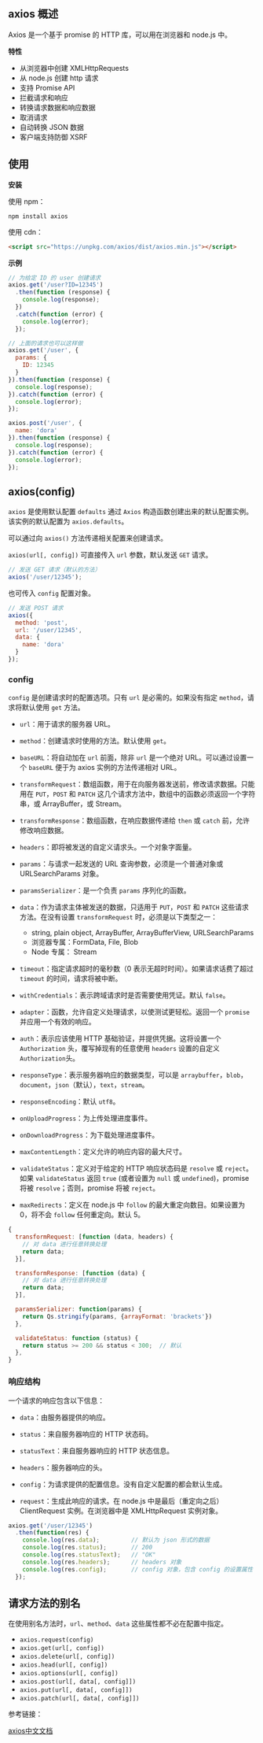## axios 概述

Axios 是一个基于 promise 的 HTTP 库，可以用在浏览器和 node.js 中。

**特性**

- 从浏览器中创建 XMLHttpRequests
- 从 node.js 创建 http 请求
- 支持 Promise API
- 拦截请求和响应
- 转换请求数据和响应数据
- 取消请求
- 自动转换 JSON 数据
- 客户端支持防御 XSRF

## 使用

**安装**

使用 npm：

```shell
npm install axios
```

使用 cdn：

```html
<script src="https://unpkg.com/axios/dist/axios.min.js"></script>
```

**示例**

```js
// 为给定 ID 的 user 创建请求
axios.get('/user?ID=12345')
  .then(function (response) {
    console.log(response);
  })
  .catch(function (error) {
    console.log(error);
  });

// 上面的请求也可以这样做
axios.get('/user', {
  params: {
    ID: 12345
  }
}).then(function (response) {
  console.log(response);
}).catch(function (error) {
  console.log(error);
});

axios.post('/user', {
  name: 'dora'
}).then(function (response) {
  console.log(response);
}).catch(function (error) {
  console.log(error);
});
```

## axios(config)

`axios` 是使用默认配置 `defaults` 通过 `Axios` 构造函数创建出来的默认配置实例。该实例的默认配置为 `axios.defaults`。

可以通过向 `axios()` 方法传递相关配置来创建请求。

`axios(url[, config])` 可直接传入 `url` 参数，默认发送 `GET` 请求。

```js
// 发送 GET 请求（默认的方法）
axios('/user/12345');
```

也可传入 `config` 配置对象。

```js
// 发送 POST 请求
axios({
  method: 'post',
  url: '/user/12345',
  data: {
    name: 'dora'
  }
});
```

### config

`config` 是创建请求时的配置选项。只有 `url` 是必需的。如果没有指定 `method`，请求将默认使用 `get` 方法。

- `url`：用于请求的服务器 URL。

- `method`：创建请求时使用的方法。默认使用 `get`。

- `baseURL`：将自动加在 `url` 前面，除非 `url` 是一个绝对 URL。可以通过设置一个 `baseURL` 便于为 axios 实例的方法传递相对 URL。

- `transformRequest`：数组函数，用于在向服务器发送前，修改请求数据。只能用在 `PUT`，`POST` 和 `PATCH` 这几个请求方法中，数组中的函数必须返回一个字符串，或 ArrayBuffer，或 Stream。

- `transformResponse`：数组函数，在响应数据传递给 `then` 或 `catch` 前，允许修改响应数据。

- `headers`：即将被发送的自定义请求头。一个对象字面量。

- `params`：与请求一起发送的 URL 查询参数，必须是一个普通对象或 URLSearchParams 对象。

- `paramsSerializer`：是一个负责 `params` 序列化的函数。

- `data`：作为请求主体被发送的数据，只适用于 `PUT`，`POST` 和 `PATCH` 这些请求方法。在没有设置 `transformRequest` 时，必须是以下类型之一：
  - string, plain object, ArrayBuffer, ArrayBufferView, URLSearchParams
  - 浏览器专属：FormData, File, Blob
  - Node 专属： Stream

- `timeout`：指定请求超时的毫秒数（0 表示无超时时间）。如果请求话费了超过 `timeout` 的时间，请求将被中断。

- `withCredentials`：表示跨域请求时是否需要使用凭证。默认 `false`。

- `adapter`：函数，允许自定义处理请求，以使测试更轻松。返回一个 `promise` 并应用一个有效的响应。

- `auth`：表示应该使用 HTTP 基础验证，并提供凭据。这将设置一个 `Authorization` 头，覆写掉现有的任意使用 `headers` 设置的自定义 `Authorization`头。

- `responseType`：表示服务器响应的数据类型，可以是 `arraybuffer`，`blob`，`document`，`json`（默认），`text`，`stream`。

- `responseEncoding`：默认 `utf8`。

- `onUploadProgress`：为上传处理进度事件。

- `onDownloadProgress`：为下载处理进度事件。

- `maxContentLength`：定义允许的响应内容的最大尺寸。

- `validateStatus`：定义对于给定的 HTTP 响应状态码是 `resolve` 或 `reject`。如果 `validateStatus` 返回 `true` (或者设置为 `null` 或 `undefined`)，promise 将被 `resolve`；否则，promise 将被 `reject`。

- `maxRedirects`：定义在 node.js 中 `follow` 的最大重定向数目。如果设置为 0，将不会 `follow` 任何重定向。默认 5。

```js
{
  transformRequest: [function (data, headers) {
    // 对 data 进行任意转换处理
    return data;
  }],

  transformResponse: [function (data) {
    // 对 data 进行任意转换处理
    return data;
  }],

  paramsSerializer: function(params) {
    return Qs.stringify(params, {arrayFormat: 'brackets'})
  },

  validateStatus: function (status) {
    return status >= 200 && status < 300;  // 默认
  },
}
```

### 响应结构

一个请求的响应包含以下信息：

- `data`：由服务器提供的响应。

- `status`：来自服务器响应的 HTTP 状态码。

- `statusText`：来自服务器响应的 HTTP 状态信息。

- `headers`：服务器响应的头。

- `config`：为请求提供的配置信息。没有自定义配置的都会默认生成。

- `request`：生成此响应的请求。在 node.js 中是最后（重定向之后） ClientRequest 实例。在浏览器中是 XMLHttpRequest 实例对象。

```js
axios.get('/user/12345')
  .then(function(res) {
    console.log(res.data);         // 默认为 json 形式的数据
    console.log(res.status);       // 200
    console.log(res.statusText);   // "OK"
    console.log(res.headers);      // headers 对象
    console.log(res.config);       // config 对象，包含 config 的设置属性
  });
```

## 请求方法的别名

在使用别名方法时，`url`、`method`、`data` 这些属性都不必在配置中指定。

- `axios.request(config)`
- `axios.get(url[, config])`
- `axios.delete(url[, config])`
- `axios.head(url[, config])`
- `axios.options(url[, config])`
- `axios.post(url[, data[, config]])`
- `axios.put(url[, data[, config]])`
- `axios.patch(url[, data[, config]])`




























参考链接：

[axios中文文档](http://www.axios-js.com/zh-cn/docs/index.html)


